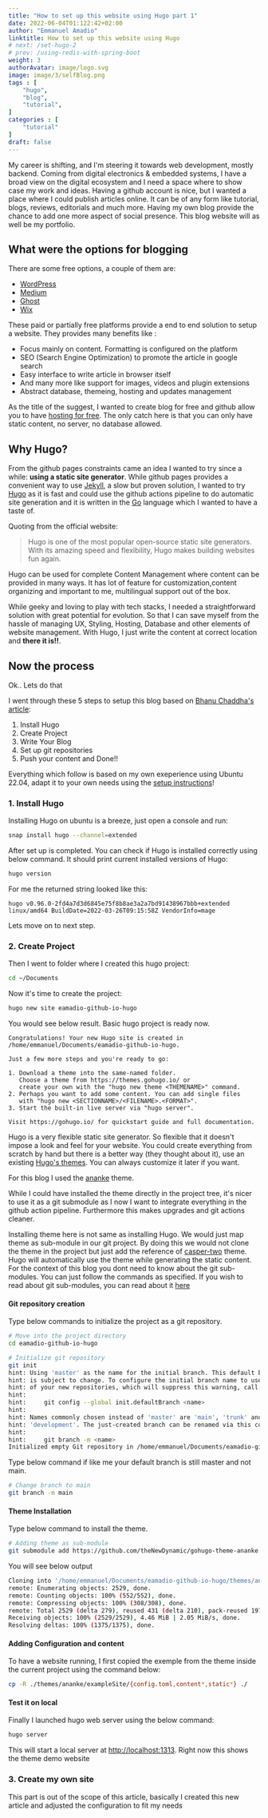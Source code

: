 ```yaml
---
title: "How to set up this website using Hugo part 1"
date: 2022-06-04T01:122:42+02:00
author: "Emmanuel Amadio"
linktitle: How to set up this website using Hugo
# next: /set-hugo-2
# prev: /using-redis-with-spring-boot
weight: 3
authorAvatar: image/logo.svg
image: image/3/selfBlog.png
tags : [
    "hugo",
    "blog",
    "tutorial",
]
categories : [
    "tutorial"
]
draft: false
---
```


My career is shifting, and I'm steering it towards web development, mostly backend. Coming from digital electronics & embedded systems, I have a broad view on the digital ecosystem and I need a space where to show case my work and ideas. Having a github account is nice, but I wanted a place where I could publish articles online. It can be of any form like tutorial, blogs, reviews, editorials and much more. Having my own blog provide the chance to add one more aspect of social presence. This blog website will as well be my portfolio.

## What were the options for blogging

There are some free options, a couple of them are:

* [WordPress](https://wordpress.com/)
* [Medium](https://medium.com/)
* [Ghost](https://ghost.org/)
* [Wix](https://www.wix.com/blog)

These paid or partially free platforms provide a end to end solution to setup a website. They provides many benefits like :

* Focus mainly on content. Formatting is configured on the platform
* SEO (Search Engine Optimization) to promote the article in google search
* Easy interface to write article in browser itself
* And many more like support for images, videos and plugin extensions
* Abstract database, themeing, hosting and updates management

As the title of the suggest, I wanted to create blog for free and github allow you to have [hosting for free](https://pages.github.com/).
The only catch here is that you can only have static content, no server, no database allowed.

## Why Hugo?

From the github pages constraints came an idea I wanted to try since a while: **using a static site generator**.
While github pages provides a convenient way to use [Jekyll](https://docs.github.com/en/pages/setting-up-a-eamadio-github-io-hugos-site-with-jekyll), a slow but proven solution, I wanted to try [Hugo](https://gohugo.io/) as it is fast and could use the github actions pipeline to do automatic site generation and it is written in the [Go](https://go.dev/) language which I wanted to have a taste of.

Quoting from the official website:

>Hugo is one of the most popular open-source static site generators. With its amazing speed and flexibility, Hugo makes building websites fun again.

Hugo can be used for complete Content Management where content can be provided in many ways. It has lot of feature for customization,content organizing and important to me, multilingual support out of the box.

While geeky and loving to play with tech stacks, I needed a straightforward solution with great potential for evolution. So that I can save myself from the hassle of managing UX, Styling, Hosting, Database and other elements of website management.
With Hugo, I just write the content at correct location and **there it is!!**.

## Now the process

Ok.. Lets do that

I went through these 5 steps to setup this blog based on [Bhanu Chaddha's article](https://bhanuchaddha.github.io/create-your-own-blog-website-using-hugo-in-less-than-1-hour-for-free/):

1. Install Hugo
2. Create Project
3. Write Your Blog
4. Set up git repositories
5. Push your content and Done!!

Everything which follow is based on my own exeperience using Ubuntu 22.04, adapt it to your own needs using the [setup instructions](https://gohugo.io/getting-started/installing/)!

### **1. Install Hugo**

Installing Hugo on ubuntu is a breeze, just open a console and run:

```bash
snap install hugo --channel=extended
```

After set up is completed. You can check if Hugo is installed correctly using below command. It should print current installed versions of Hugo:

```bash
hugo version                                                                                                            
```

For me the returned string looked like this:

```text
hugo v0.96.0-2fd4a7d3d6845e75f8b8ae3a2a7bd91438967bbb+extended linux/amd64 BuildDate=2022-03-26T09:15:58Z VendorInfo=mage
```

Lets move on to next step.

### **2. Create Project**

Then I went to folder where I created this hugo project:

```bash
cd ~/Documents
```

Now it's time to create the project:

```bash
hugo new site eamadio-github-io-hugo
```

You would see below result. Basic hugo project is ready now.

```text
Congratulations! Your new Hugo site is created in /home/emmanuel/Documents/eamadio-github-io-hugo.

Just a few more steps and you're ready to go:

1. Download a theme into the same-named folder.
   Choose a theme from https://themes.gohugo.io/ or
   create your own with the "hugo new theme <THEMENAME>" command.
2. Perhaps you want to add some content. You can add single files
   with "hugo new <SECTIONNAME>/<FILENAME>.<FORMAT>".
3. Start the built-in live server via "hugo server".

Visit https://gohugo.io/ for quickstart guide and full documentation.
```

Hugo is a very flexible static site generator. So flexible that it doesn't impose a look and feel for your website. You could create everything from scratch by hand but there is a better way (they thought about it), use an existing [Hugo's themes](https://themes.gohugo.io/). You can always customize it later if you want.

For this blog I used the [ananke](https://themes.gohugo.io/themes/gohugo-theme-ananke/) theme.

While I could have installed the theme directly in the project tree, it's nicer to use it as a git submodule as I now I want to integrate everything in the github action pipeline. Furthermore this makes upgrades and git actions cleaner.

Installing theme here is not same as installing Hugo. We would just map theme as sub-module in our git project. By doing this we would not clone the theme in the project but just add the reference of [casper-two](https://github.com/eueung/hugo-casper-two.git) theme. Hugo will automatically use the theme while generating the static content. For the context of this blog you dont need to know about the git sub-modules. You can just follow the commands as specified. If you wish to read about git sub-modules, you can read about it [here](https://github.blog/2016-02-01-working-with-submodules/)

#### Git repository creation

Type below commands to initialize the project as a git repository.

```bash
# Move into the project directory
cd eamadio-github-io-hugo

# Initialize git repository    
git init                                                                                
hint: Using 'master' as the name for the initial branch. This default branch name
hint: is subject to change. To configure the initial branch name to use in all
hint: of your new repositories, which will suppress this warning, call:
hint: 
hint:     git config --global init.defaultBranch <name>
hint: 
hint: Names commonly chosen instead of 'master' are 'main', 'trunk' and
hint: 'development'. The just-created branch can be renamed via this command:
hint: 
hint:     git branch -m <name>
Initialized empty Git repository in /home/emmanuel/Documents/eamadio-github-io-hugo/.git/
 ```

Type below command if like me your default branch is still master and not main.

```bash
# Change branch to main
git branch -m main
 ```

#### Theme Installation

Type below command to install the theme.

```bash
# Adding theme as sub-module
git submodule add https://github.com/theNewDynamic/gohugo-theme-ananke.git themes/ananke
```

You will see below output

```bash
Cloning into '/home/emmanuel/Documents/eamadio-github-io-hugo/themes/ananke'...
remote: Enumerating objects: 2529, done.
remote: Counting objects: 100% (552/552), done.
remote: Compressing objects: 100% (308/308), done.
remote: Total 2529 (delta 279), reused 431 (delta 210), pack-reused 1977
Receiving objects: 100% (2529/2529), 4.46 MiB | 2.05 MiB/s, done.
Resolving deltas: 100% (1375/1375), done.
```

#### Adding Configuration and content

To have a website running, I first copied the exemple from the theme inside the current project using the command below:

```bash
cp -R ./themes/ananke/exampleSite/{config.toml,content*,static*} ./
```

#### Test it on local

Finally I launched hugo web server using the below command:

```bash
hugo server
```

This will start a local server at [http://localhost:1313](http://localhost:1313).
Right now this shows the theme demo website

### **3. Create my own site**

This part is out of the scope of this article, basically I created this new article and adjusted the configuration to fit my needs
